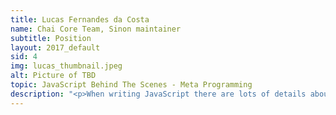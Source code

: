 ```yaml
---
title: Lucas Fernandes da Costa 
name: Chai Core Team, Sinon maintainer 
subtitle: Position
layout: 2017_default
sid: 4
img: lucas_thumbnail.jpeg
alt: Picture of TBD
topic: JavaScript Behind The Scenes - Meta Programming
description: "<p>When writing JavaScript there are lots of details about how the language itself works most people don’t see, such as what happens when you define or retrieve a property, when you use the new operator or when you invoke a function.</p><p>In this talk we will dive deep into the language’s inner workings and see how to improve performance, write cleaner and better APIs and create more extensible and adaptable programs by redefining operator’s behaviors using things such as the new ES6 Proxy/Reflect objects and many other features. By learning about meta programming you will not only be able to improve your code, you will be able to bend JavaScript to your will. Using meta programming techniques we are able to create powerful data structures and emulate some of other language’s powerful features, such as Haskell’s lazy properties and infinite sequences.</p> <p>Also, instead of only showing what youcando,I will show you how to do itand use real world examples to make it easier for everyone to apply these techniques in their job and personal projects as soon as possible. Learning meta programming is just like watching Sixth Sense for the first time: the perspective change blows your mind. Learning objectives: Meta Programming techniques in JavaScript Better understanding of how the language works behind the scenes How to take advantage of the Reflect/Proxy/Object/Symbol APIs.</p>"
---
```


